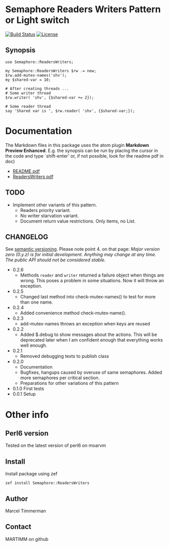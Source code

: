 # Semaphore Readers Writers Pattern or Light switch

[![Build Status](https://travis-ci.org/MARTIMM/semaphore-readerswriters.svg?branch=master)](https://travis-ci.org/MARTIMM/semaphore-readerswriters)  [![License](http://martimm.github.io/label/License-label.svg)](http://www.perlfoundation.org/artistic_license_2_0)

## Synopsis

```perl6 {cmd:true}
use Semaphore::ReadersWriters;

my Semaphore::ReadersWriters $rw .= new;
$rw.add-mutex-names('shv');
my $shared-var = 10;

# After creating threads ...
# Some writer thread
$rw.writer( 'shv', {$shared-var += 2});

# Some reader thread
say 'Shared var is ', $rw.reader( 'shv', {$shared-var;});
```

# Documentation

The Markdown files in this package uses the atom plugin **Markdown Preview Enhanced**. E.g. the synopsis can be run by placing the cursor in the code and type `shift-enter' or, if not possible, look for the readme pdf in doc)

* [README pdf](https://github.com/MARTIMM/semaphore-readerswriters/blob/master/doc/ReadersWriters.pdf)
* [ReadersWriters pdf](https://github.com/MARTIMM/semaphore-readerswriters/blob/master/doc/README.pdf)

## TODO

* Implement other variants of this pattern.
  * Readers priority variant.
  * No writer starvation variant.
  * Document return value restrictions. Only items, no List.

## CHANGELOG

See [semantic versioning](http://semver.org/). Please note point 4. on that page: *Major version zero (0.y.z) is for initial development. Anything may change at any time. The public API should not be considered stable.*

* 0.2.6
  * Methods `reader` and `writer` returned a failure object when things are wrong. This poses a problem in some situations. Now it will throw an exception.
* 0.2.5
  * Changed last method into check-mutex-names() to test for more than one name.
* 0.2.4
  * Added convenience method check-mutex-name().
* 0.2.3
  * add-mutex-names throws an exception when keys are reused
* 0.2.2
  * Added $.debug to show messages about the actions. This will be deprecated later when I am confident enough that everything works well enough.
* 0.2.1
  * Removed debugging texts to publish class
* 0.2.0
  * Documentation
  * Bugfixes, hangups caused by overuse of same semaphores. Added more semaphores per critical section.
  * Preparations for other variations of this pattern
* 0.1.0 First tests
* 0.0.1 Setup

# Other info
## Perl6 version
Tested on the latest version of perl6 on moarvm

## Install
Install package using zef
```
zef install Semaphore::ReadersWriters
```

## Author
Marcel Timmerman

## Contact
MARTIMM on github
